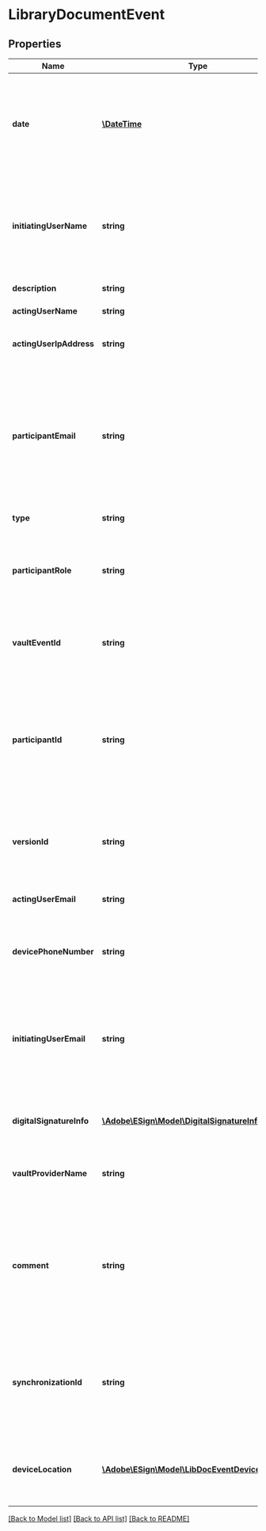 # LibraryDocumentEvent

## Properties
Name | Type | Description | Notes
------------ | ------------- | ------------- | -------------
**date** | [**\DateTime**](\DateTime.md) | The date of the audit event. Format would be yyyy-MM-dd&#39;T&#39;HH:mm:ssZ. For example, e.g 2016-02-25T18:46:19Z represents UTC time | [optional] 
**initiatingUserName** | **string** | Full name of the user that initiated the event on behalf of the acting user when the account is shared. Will be empty if there is no account sharing in effect | [optional] 
**description** | **string** | A description of the audit event | [optional] 
**actingUserName** | **string** | The name of the acting user | [optional] 
**actingUserIpAddress** | **string** | The IP address of the user that created the event | [optional] 
**participantEmail** | **string** | Email address of the user that is the participant for the event. This may be different than the acting user for certain event types. For example, for a DELEGATION event, this is the user who was delegated to | [optional] 
**type** | **string** | Type of library document event | [optional] 
**participantRole** | **string** | Role assumed by all participants in the participant set the participant belongs to (signer, approver etc.). | [optional] 
**vaultEventId** | **string** | The identifier assigned by the vault provider for the vault event (if vaulted, otherwise null) | [optional] 
**participantId** | **string** | The unique identifier of the participant for the event. This may be different than the acting user for certain event types. For example, for a DELEGATION event, this is the user who was delegated to | [optional] 
**versionId** | **string** | An ID which uniquely identifies the version of the document associated with this audit event | [optional] 
**actingUserEmail** | **string** | Email address of the user that created the event | [optional] 
**devicePhoneNumber** | **string** | Phone number from the device used when the participation is completed on a mobile phone | [optional] 
**initiatingUserEmail** | **string** | Email address of the user that initiated the event on behalf of the acting user when the account is shared. Will be empty if there is no account sharing in effect | [optional] 
**digitalSignatureInfo** | [**\Adobe\ESign\Model\DigitalSignatureInfo**](DigitalSignatureInfo.md) | This is present for ESIGNED events when the participation is signed digitally | [optional] 
**vaultProviderName** | **string** | Name of the vault provider for the vault event (if vaulted, otherwise null) | [optional] 
**comment** | **string** | The event comment. For RECALLED or REJECTED, the reason given by the user that initiates the event. For DELEGATE or SHARE, the message from the acting user to the participant | [optional] 
**synchronizationId** | **string** | A unique identifier linking offline events to synchronization events (specified for offline signing events and synchronization events, else null) | [optional] 
**deviceLocation** | [**\Adobe\ESign\Model\LibDocEventDeviceLocation**](LibDocEventDeviceLocation.md) | Location of the device that generated the event (This value may be null due to limited privileges) | [optional] 

[[Back to Model list]](../README.md#documentation-for-models) [[Back to API list]](../README.md#documentation-for-api-endpoints) [[Back to README]](../README.md)


